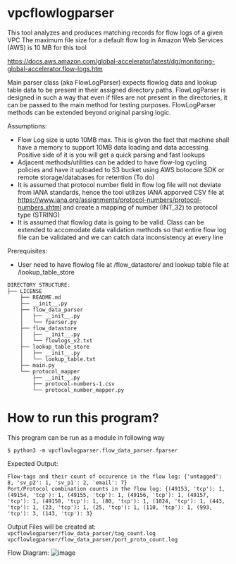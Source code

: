 # vpcflowlogparser
This tool analyzes and produces matching records for flow logs of a given VPC
The maximum file size for a default flow log in Amazon Web Services (AWS) is 10 MB for this tool

https://docs.aws.amazon.com/global-accelerator/latest/dg/monitoring-global-accelerator.flow-logs.htm


Main parser class (aka FlowLogParser) expects flowlog data and lookup table data to be present in their assigned directory paths.
FlowLogParser is designed in such a way that even if files are not present in the directories, it can be passed to the main method for testing purposes.
FlowLogParser methods can be extended beyond original parsing logic.

Assumptions:
- Flow Log size is upto 10MB max. This is given the fact that machine shall have a memory to support 10MB data loading and data accessing. Positive side of it is you will get a quick parsing and fast lookups
- Adjacent methods/utilities can be added to have flow-log cycling policies and have it uploaded to S3 bucket using AWS botocore SDK or remote storage/databases for retention (To do)
- It is assumed that protocol number field in flow log file will not deviate from IANA standards, hence the tool utilizes IANA apporved CSV file at https://www.iana.org/assignments/protocol-numbers/protocol-numbers.xhtml and create a mapping of number (INT_32) to protocol type (STRING)
- It is assumed that flowlog data is going to be valid. Class can be extended to accomodate data validation methods so that entire flow log file can be validated and we can catch data inconsistency at every line

Prerequisites:
- User need to have flowlog file at /flow_datastore/ and lookup table file at /lookup_table_store

```
DIRECTORY STRUCTURE:
├── LICENSE
    ├── README.md
    ├── __init__.py
    ├── flow_data_parser
    │   ├── __init__.py
    │   └── fparser.py
    ├── flow_datastore
    │   ├── __init__.py
    │   └── flowlogs_v2.txt
    ├── lookup_table_store
    │   ├── __init__.py
    │   └── lookup_table.txt
    ├── main.py
    └── protocol_mapper
        ├── __init__.py
        ├── protocol-numbers-1.csv
        └── protocol_number_mapper.py
```

# How to run this program?
This program can be run as a module in following way
<!-- (Make sure to be outside the parent module path to avoid ModuleNotFoundError: No module named 'vpcflowlogparser' error) -->
```$ python3 -m vpcflowlogparser.flow_data_parser.fparser```

Expected Output:
```
Flow-tags and their count of occurence in the flow log: {'untagged': 8, 'sv_p2': 1, 'sv_p1': 2, 'email': 7}
Port/Protocol combination counts in the flow log: {(49153, 'tcp'): 1, (49154, 'tcp'): 1, (49155, 'tcp'): 1, (49156, 'tcp'): 1, (49157, 'tcp'): 1, (49158, 'tcp'): 1, (80, 'tcp'): 1, (1024, 'tcp'): 1, (443, 'tcp'): 1, (23, 'tcp'): 1, (25, 'tcp'): 1, (110, 'tcp'): 1, (993, 'tcp'): 3, (143, 'tcp'): 3}
```

Output Files will be created at:
```vpcflowlogparser/flow_data_parser/tag_count.log```
```vpcflowlogparser/flow_data_parser/port_proto_count.log```

Flow Diagram:
![image](https://github.com/user-attachments/assets/5b3c5b51-b771-4533-95ab-fad806f70b6f)


